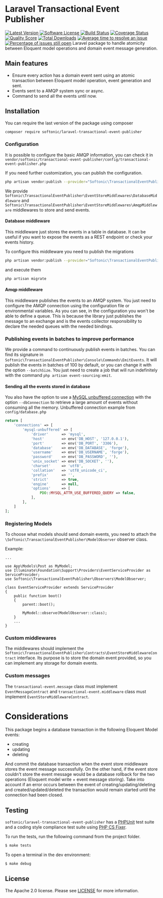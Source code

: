 Laravel Transactional Event Publisher
=====================================

[![Latest Version](https://img.shields.io/github/release/softonic/laravel-transactional-event-publisher.svg?style=flat-square)](https://github.com/softonic/laravel-transactional-event-publisher/releases)
[![Software License](https://img.shields.io/badge/license-Apache%202.0-blue.svg?style=flat-square)](LICENSE.md)
[![Build Status](https://img.shields.io/travis/softonic/laravel-transactional-event-publisher/master.svg?style=flat-square)](https://travis-ci.org/softonic/glaravel-transactional-event-publisher)
[![Coverage Status](https://img.shields.io/scrutinizer/coverage/g/softonic/laravel-transactional-event-publisher.svg?style=flat-square)](https://scrutinizer-ci.com/g/softonic/laravel-transactional-event-publisher/code-structure)
[![Quality Score](https://img.shields.io/scrutinizer/g/softonic/laravel-transactional-event-publisher.svg?style=flat-square)](https://scrutinizer-ci.com/g/softonic/laravel-transactional-event-publisher)
[![Total Downloads](https://img.shields.io/packagist/dt/softonic/laravel-transactional-event-publisher.svg?style=flat-square)](https://packagist.org/packages/softonic/laravel-transactional-event-publisher)
[![Average time to resolve an issue](http://isitmaintained.com/badge/resolution/softonic/laravel-transactional-event-publisher.svg?style=flat-square)](http://isitmaintained.com/project/softonic/laravel-transactional-event-publisher "Average time to resolve an issue")
[![Percentage of issues still open](http://isitmaintained.com/badge/open/softonic/laravel-transactional-event-publisher.svg?style=flat-square)](http://isitmaintained.com/project/softonic/laravel-transactional-event-publisher "Percentage of issues still open")
Laravel package to handle atomicity between Eloquent model operations and domain event message generation. 

Main features
-------------

* Ensure every action has a domain event sent using an atomic transaction between Eloquent model operation, event generation and sent.
* Events sent to a AMQP system sync or async.
* Command to send all the events until now.

Installation
-------------

You can require the last version of the package using composer
```bash
composer require softonic/laravel-transactional-event-publisher
```

### Configuration

It is possible to configure the basic AMQP information, you can check it in `vendor/softonic/transactional-event-publisher/config/transactional-event-publisher.php` 

If you need further customization, you can publish the configuration.
```bash
php artisan vendor:publish --provider="Softonic\TransactionalEventPublisher\ServiceProvider" --tag=config
```

We provide `Softonic\TransactionalEventPublisher\EventStoreMiddlewares\DatabaseMiddleware`
and `Softonic\TransactionalEventPublisher\EventStoreMiddlewares\AmqpMiddleware` middlewares to store and send events.

#### Database middleware

This middleware just stores the events in a table in database. It can be useful if you want to expose the events as a REST endpoint or check your events history.

To configure this middleware you need to publish the migrations
```bash
php artisan vendor:publish --provider="Softonic\TransactionalEventPublisher\ServiceProvider" --tag=migrations
```
and execute them
```bash
php artisan migrate
```

#### Amqp middleware

This middleware publishes the events to an AMQP system. You just need to configure the AMQP connection using the configuration file or environmental variables.
As you can see, in the configuration you won't be able to define a queue. This is because the library just publishes the message to an exchange and is the events collector responsibility to declare the needed queues with the needed bindings.

### Publishing events in batches to improve performance

We provide a command to continuously publish events in batches.
You can find its signature in `Softonic\TransactionalEventPublisher\Console\Commands\EmitEvents`.
It will publish the events in batches of 100 by default, or you can change it with the option `--batchSize`.
You just need to create a job that will run indefinitely with the command `php artisan event-sourcing:emit`.

#### Sending all the events stored in database

You also have the option to use a [MySQL unbuffered connection](https://dev.mysql.com/doc/apis-php/en/apis-php-mysqlinfo.concepts.buffering.html) with the option `--dbConnection` to retrieve a large amount of events without consuming all the memory.
Unbuffered connection example from `config/database.php`
```php
return [
    'connections' => [
        'mysql-unbuffered' => [
            'driver'      => 'mysql',
            'host'        => env('DB_HOST', '127.0.0.1'),
            'port'        => env('DB_PORT', '3306'),
            'database'    => env('DB_DATABASE', 'forge'),
            'username'    => env('DB_USERNAME', 'forge'),
            'password'    => env('DB_PASSWORD', ''),
            'unix_socket' => env('DB_SOCKET', ''),
            'charset'     => 'utf8',
            'collation'   => 'utf8_unicode_ci',
            'prefix'      => '',
            'strict'      => true,
            'engine'      => null,
            'options'     => [
                PDO::MYSQL_ATTR_USE_BUFFERED_QUERY => false,
            ],
        ],
    ]
];
```

### Registering Models

To choose what models should send domain events, you need to attach the `\Softonic\TransactionalEventPublisher\ModelObserver` observer class.

Example:

```
...

use App\Models\Post as MyModel;
use Illuminate\Foundation\Support\Providers\EventServiceProvider as ServiceProvider;
use Softonic\TransactionalEventPublisher\Observers\ModelObserver;

class EventServiceProvider extends ServiceProvider
{
    public function boot()
    {
        parent::boot();

        MyModel::observe(ModelObserver::class);
    }
    ...
}
```

### Custom middlewares

The middlewares should implement the `Softonic\TransactionalEventPublisher\Contracts\EventStoreMiddlewareContract` interface.
Its purpose is to store the domain event provided, so you can implement any storage for domain events.

### Custom messages

The `transactional-event.message` class must implement `EventMessageContract` and `transactional-event.middleware` class must implement `EventStoreMiddlewareContract`.

Considerations
==============

This package begins a database transaction in the following Eloquent Model events:

* creating
* updating
* deleting

And commit the database transaction when the event store middleware stores the event message successfully. On the other hand, if the event store couldn't store the event message would be a database rollback for the two operations (Eloquent model write + event message storing).
Take into account if an error occurs between the event of creating/updating/deleting and created/updated/deleted the transaction would remain started until the connection had been closed.

Testing
-------

`softonic/laravel-transactional-event-publisher` has a [PHPUnit](https://phpunit.de) test suite and a coding style compliance test suite using [PHP CS Fixer](http://cs.sensiolabs.org/).

To run the tests, run the following command from the project folder.

``` bash
$ make tests
```

To open a terminal in the dev environment:
``` bash
$ make debug
```

License
-------
The Apache 2.0 license. Please see [LICENSE](LICENSE) for more information.

[PSR-2]: http://www.php-fig.org/psr/psr-2/
[PSR-4]: http://www.php-fig.org/psr/psr-4/
